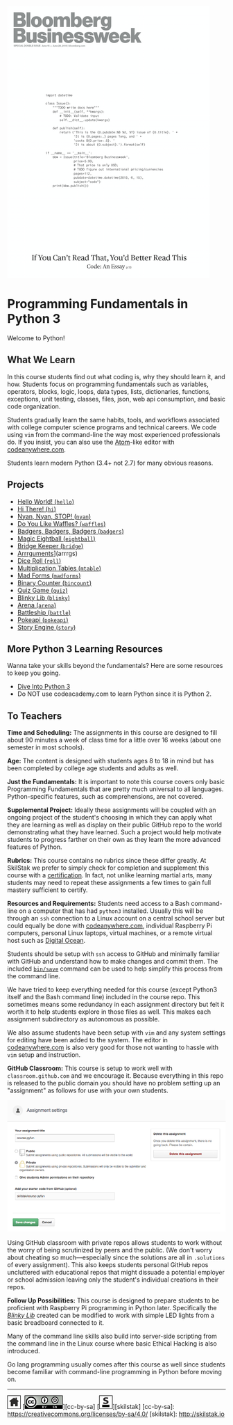 ![bloomberg](assets/bloomberg.png)

# Programming Fundamentals in Python 3

Welcome to Python!

## What We Learn

In this course students find out what coding is, why they should
learn it, and how. Students focus on programming fundamentals such
as variables, operators, blocks, logic, loops, data types, lists,
dictionaries, functions, exceptions, unit testing, classes, files,
json, web api consumption, and basic code organization.

Students gradually learn the same habits, tools, and workflows
associated with college computer science programs and technical
careers. We code using `vim` from the command-line the way most
experienced professionals do. If you insist, you can also use the
[Atom](http://atom.io)-like editor with
[codeanywhere.com](http://codeanywhwere.com).

Students learn modern Python (3.4+ not 2.7) for many obvious reasons.

## Projects

* [Hello World! (`hello`)](hello)
* [Hi There! (`hi`)](hi)
* [Nyan, Nyan, STOP! (`nyan`)](nyan)
* [Do You Like Waffles? (`waffles`)](waffles)
* [Badgers, Badgers, Badgers (`badgers`)](badgers)
* [Magic Eightball (`eightball`)](eightball)
* [Bridge Keeper (`bridge`)](bridge)
* [Arrrguments](`arrrgs`)](arrrgs)
* [Dice Roll (`roll`)](roll)
* [Multiplication Tables (`mtable`)](mtable)
* [Mad Forms (`madforms`)](madforms)
* [Binary Counter (`bincount`)](bincount)
* [Quiz Game (`quiz`)](quiz)
* [Blinky Lib (`blinky`)](blinky)
* [Arena (`arena`)](arena)
* [Battleship (`battle`)](battle)
* [Pokeapi (`pokeapi`)](pokeapi)
* [Story Engine (`story`)](story)

## More Python 3 Learning Resources

Wanna take your skills beyond the fundamentals? Here are some
resources to keep you going.

* [Dive Into Python 3](http://www.diveintopython3.net)
* Do NOT use codeacademy.com to learn Python since it is Python 2.

## To Teachers

**Time and Scheduling:** The assignments in this course are designed
to fill about 90 minutes a week of class time for a little over 16
weeks (about one semester in most schools).

**Age:** The content is designed with students ages 8 to 18 in mind but has
been completed by college age students and adults as well.

**Just the Fundamentals:** It is important to note this course
covers only basic Programming Fundamentals that are pretty much
universal to all languages.  Python-specific features, such as
comprehensions, are not covered.

**Supplemental Project:** Ideally these assignments will be coupled
with an ongoing project of the student's choosing in which they can
apply what they are learning as well as display on their public
GitHub repo to the world demonstrating what they have learned. Such
a project would help motivate students to progress farther on their
own as they learn the more advanced features of Python.

**Rubrics:** This course contains no rubrics since these differ
greatly. At SkilStak we prefer to simply check for completion and
supplement this course with a
[certification](http://github.com/skilstak/course-pyfun-certification). In
fact, not unlike learning martial arts, many students may need to
repeat these assignments a few times to gain full mastery sufficient
to certify.

**Resources and Requirements:** Students need access to a Bash
command-line on a computer that has had `python3` installed. Usually
this will be through an `ssh` connection to a Linux account on a
central school server but could equally be done with
[codeanywhere.com](http://codeanywhere.com), individual Raspberry
Pi computers, personal Linux laptops, virtual machines, or a remote
virtual host such as [Digital Ocean](http://digitalocean.com).

Students should be setup with `ssh` access to GitHub and minimally
familiar with GitHub and understand how to make changes and commit
them. The included [`bin/save`](bin/save) command can be used to help
simplify this process from the command line.

We have tried to keep everything needed for this course (except
Python3 itself and the Bash command line) included in the course repo.
This sometimes means some redundancy in each assignment directory but
felt it worth it to help students explore in those files as well. This
makes each assignment subdirectory as autonomous as possible.

We also assume students have been setup with `vim` and any system
settings for editing have been added to the system. The editor in
[codeanywhere.com](http://codeanywhere.com) is also very good for
those not wanting to hassle with `vim` setup and instruction.

**GitHub Classroom:** This course is setup to work well with
`classroom.github.com` and we encourage it. Because everything in
this repo is released to the public domain you should have no problem
setting up an "assignment" as follows for use with your own students.

![classroom](assets/classroom.png)

Using GitHub classroom with private repos allows students to work
without the worry of being scrutinized by peers and the public. (We
don't worry about cheating so much—especially since the solutions
are all in `.solutions` of every assignment). This also keeps
students personal GitHub repos uncluttered with educational repos
that might dissuade a potential employer or school admission leaving
only the student's individual creations in their repos.

**Follow Up Possibilities:** This course is designed to prepare students to be proficient with
Raspberry Pi programming in Python later. Specifically the [*Blinky
Lib*](blinky) created can be modified to work with simple LED lights
from a basic breadboard connected to it.

Many of the command line skills also build into server-side scripting
from the command line in the Linux course where basic Ethical Hacking
is also introduced.

Go lang programming usually comes after this course as well since
students become familiar with command-line programming in Python
before moving on.
 
---
[![home](/assets/home-bw.png)](/README.md)
[![cc-by-sa](/assets/cc-by-sa.png)][cc-by-sa]
[![skilstak](/assets/skilstak-logo-bw.png)][skilstak]
[cc-by-sa]: https://creativecommons.org/licenses/by-sa/4.0/
[skilstak]: http://skilstak.io

